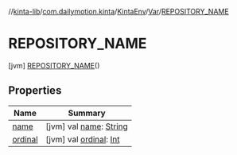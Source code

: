 //[kinta-lib](../../../../../index.md)/[com.dailymotion.kinta](../../../index.md)/[KintaEnv](../../index.md)/[Var](../index.md)/[REPOSITORY_NAME](index.md)



# REPOSITORY_NAME  
 [jvm] [REPOSITORY_NAME](index.md)()  
   


## Properties  
  
|  Name |  Summary | 
|---|---|
| <a name="com.dailymotion.kinta/KintaEnv.Var.REPOSITORY_NAME/name/#/PointingToDeclaration/"></a>[name](name.md)| <a name="com.dailymotion.kinta/KintaEnv.Var.REPOSITORY_NAME/name/#/PointingToDeclaration/"></a> [jvm] val [name](name.md): [String](https://kotlinlang.org/api/latest/jvm/stdlib/kotlin/-string/index.html)   <br>|
| <a name="com.dailymotion.kinta/KintaEnv.Var.REPOSITORY_NAME/ordinal/#/PointingToDeclaration/"></a>[ordinal](ordinal.md)| <a name="com.dailymotion.kinta/KintaEnv.Var.REPOSITORY_NAME/ordinal/#/PointingToDeclaration/"></a> [jvm] val [ordinal](ordinal.md): [Int](https://kotlinlang.org/api/latest/jvm/stdlib/kotlin/-int/index.html)   <br>|

